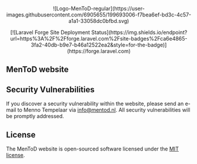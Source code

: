 <p align="center">
![Logo-MenToD-regular](https://user-images.githubusercontent.com/6905655/199693006-f7bea6ef-bd3c-4c57-a1a1-33058dc0bfbd.svg)
</p>

<p align="center">
[![Laravel Forge Site Deployment Status](https://img.shields.io/endpoint?url=https%3A%2F%2Fforge.laravel.com%2Fsite-badges%2Fca6e4865-3fa2-40db-b9e7-b46a12522ea2&style=for-the-badge)](https://forge.laravel.com)
</p>

## MenToD website

## Security Vulnerabilities

If you discover a security vulnerability within the website, please send an e-mail to Menno Tempelaar via [info@mentod.nl](mailto:info@mentod.nl). All security vulnerabilities will be promptly addressed.

## License

The MenToD website is open-sourced software licensed under the [MIT license](https://opensource.org/licenses/MIT).

